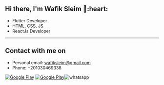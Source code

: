 <h2> Hi there, I'm Wafik Sleim 👋:heart: </h2>

<!-- <img align='right' src="https://media2.giphy.com/media/qgQUggAC3Pfv687qPC/giphy.gif" style="width:250px;border-radius:50%;">
 -->
- Flutter Developer
- HTML, CSS, JS
- ReactJs Developer
<hr>

<h2> Contact with me on </h2>

- Personal email: wafiksleim@gmail.com
- Phone: +201030469338

<p> <a href="https://www.facebook.com/wafik.Ahmed.sleim" target="_blank"><img alt="Google Play" src="https://img.shields.io/badge/Facebook-4267B2.svg?style=for-the-badge&logo=facebook&logoColor=white" /></a> <a href="https://www.linkedin.com/in/wafik-sleim/" target="_blank"><img alt="Google Play" src="https://img.shields.io/badge/linkedin-0077b5.svg?style=for-the-badge&logo=linkedin&logoColor=white" /></a><a><img alt="whatsapp" src"https://img.shields.io/badge/WhatsApp-25D366?style=for-the-badge&logo=whatsapp&logoColor=white"></a><p>
